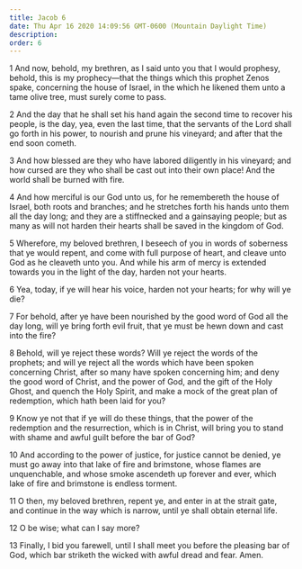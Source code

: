 ```yaml
---
title: Jacob 6
date: Thu Apr 16 2020 14:09:56 GMT-0600 (Mountain Daylight Time)
description: 
order: 6
---
```


<p>
  1 And now, behold, my brethren, as I said unto you that I would prophesy,
  behold, this is my prophecy&#x2014;that the things which this prophet Zenos
  spake, concerning the house of Israel, in the which he likened them unto a
  tame olive tree, must surely come to pass.
</p>
<p>
  2 And the day that he shall set his hand again the second time to recover his
  people, is the day, yea, even the last time, that the servants of the Lord
  shall go forth in his power, to nourish and prune his vineyard; and after that
  the end soon cometh.
</p>
<p>
  3 And how blessed are they who have labored diligently in his vineyard; and
  how cursed are they who shall be cast out into their own place! And the world
  shall be burned with fire.
</p>
<p>
  4 And how merciful is our God unto us, for he remembereth the house of Israel,
  both roots and branches; and he stretches forth his hands unto them all the
  day long; and they are a stiffnecked and a gainsaying people; but as many as
  will not harden their hearts shall be saved in the kingdom of God.
</p>
<p>
  5 Wherefore, my beloved brethren, I beseech of you in words of soberness that
  ye would repent, and come with full purpose of heart, and cleave unto God as
  he cleaveth unto you. And while his arm of mercy is extended towards you in
  the light of the day, harden not your hearts.
</p>
<p>
  6 Yea, today, if ye will hear his voice, harden not your hearts; for why will
  ye die?
</p>
<p>
  7 For behold, after ye have been nourished by the good word of God all the day
  long, will ye bring forth evil fruit, that ye must be hewn down and cast into
  the fire?
</p>
<p>
  8 Behold, will ye reject these words? Will ye reject the words of the
  prophets; and will ye reject all the words which have been spoken concerning
  Christ, after so many have spoken concerning him; and deny the good word of
  Christ, and the power of God, and the gift of the Holy Ghost, and quench the
  Holy Spirit, and make a mock of the great plan of redemption, which hath been
  laid for you?
</p>
<p>
  9 Know ye not that if ye will do these things, that the power of the
  redemption and the resurrection, which is in Christ, will bring you to stand
  with shame and awful guilt before the bar of God?
</p>
<p>
  10 And according to the power of justice, for justice cannot be denied, ye
  must go away into that lake of fire and brimstone, whose flames are
  unquenchable, and whose smoke ascendeth up forever and ever, which lake of
  fire and brimstone is endless torment.
</p>
<p>
  11 O then, my beloved brethren, repent ye, and enter in at the strait gate,
  and continue in the way which is narrow, until ye shall obtain eternal life.
</p>
<p>12 O be wise; what can I say more?</p>
<p>
  13 Finally, I bid you farewell, until I shall meet you before the pleasing bar
  of God, which bar striketh the wicked with awful dread and fear. Amen.
</p>
